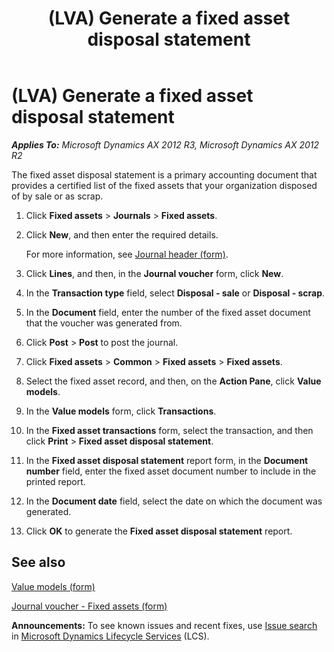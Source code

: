﻿---
title: (LVA) Generate a fixed asset disposal statement
TOCTitle: (LVA) Generate a fixed asset disposal statement
ms:assetid: 444c3976-a11a-4f6f-91cf-959d387ea1d7
ms:mtpsurl: https://technet.microsoft.com/en-us/library/JJ853407(v=AX.60)
ms:contentKeyID: 50396777
ms.date: 04/18/2014
mtps_version: v=AX.60
f1_keywords:
- scrap
- fixed asset
- disposal
- statement
- disposal statement
---

# (LVA) Generate a fixed asset disposal statement 


_**Applies To:** Microsoft Dynamics AX 2012 R3, Microsoft Dynamics AX 2012 R2_

The fixed asset disposal statement is a primary accounting document that provides a certified list of the fixed assets that your organization disposed of by sale or as scrap.

1.  Click **Fixed assets** \> **Journals** \> **Fixed assets**.

2.  Click **New**, and then enter the required details.
    
    For more information, see [Journal header (form)](https://technet.microsoft.com/en-us/library/aa557917\(v=ax.60\)).

3.  Click **Lines**, and then, in the **Journal voucher** form, click **New**.

4.  In the **Transaction type** field, select **Disposal - sale** or **Disposal - scrap**.

5.  In the **Document** field, enter the number of the fixed asset document that the voucher was generated from.

6.  Click **Post** \> **Post** to post the journal.

7.  Click **Fixed assets** \> **Common** \> **Fixed assets** \> **Fixed assets**.

8.  Select the fixed asset record, and then, on the **Action Pane**, click **Value models**.

9.  In the **Value models** form, click **Transactions**.

10. In the **Fixed asset transactions** form, select the transaction, and then click **Print** \> **Fixed asset disposal statement**.

11. In the **Fixed asset disposal statement** report form, in the **Document number** field, enter the fixed asset document number to include in the printed report.

12. In the **Document date** field, select the date on which the document was generated.

13. Click **OK** to generate the **Fixed asset disposal statement** report.

## See also

[Value models (form)](https://technet.microsoft.com/en-us/library/aa590830\(v=ax.60\))

[Journal voucher - Fixed assets (form)](https://technet.microsoft.com/en-us/library/aa620564\(v=ax.60\))

  
**Announcements:** To see known issues and recent fixes, use [Issue search](http://go.microsoft.com/fwlink/?linkid=389258) in [Microsoft Dynamics Lifecycle Services](http://go.microsoft.com/fwlink/?linkid=306505) (LCS).

